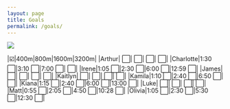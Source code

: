 ```yaml
---
layout: page
title: Goals
permalink: /goals/
---
```


![]({{site.baseurl}}/images/qualifying_standards.png)

|:ballot_box_with_check:|400m|800m|1600m|3200m|
|Arthur| :white_large_square:| :white_large_square:| :white_large_square:| :white_large_square:|
|Charlotte|1:30 :white_large_square:|3:10 :white_large_square:|7:00 :white_large_square:| :white_large_square:|
|Irene|1:05 :white_large_square:|2:30 :white_large_square:|6:00 :white_large_square:|12:59 :white_large_square:|
|James| :white_large_square:| :white_large_square:| :white_large_square:| :white_large_square:|
|Kaitlyn| :white_large_square:| :white_large_square:| :white_large_square:| :white_large_square:|
|Kamila|1:10 :white_large_square:|2:40 :white_large_square:|6:50 :white_large_square:| :white_large_square:|
|Kiana|1:15 :white_large_square:|2:40 :white_large_square:|6:00 :white_large_square:|13:00 :white_large_square:|
|Luke| :white_large_square:| :white_large_square:| :white_large_square:| :white_large_square:|
|Matt|0:55 :white_large_square:|2:05 :white_large_square:|4:50 :white_large_square:|10:28 :white_large_square:|
|Olivia|1:05 :white_large_square:|2:30 :white_large_square:|5:30 :white_large_square:|12:30 :white_large_square:|




